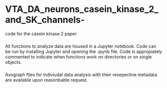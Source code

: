 # VTA_DA_neurons_casein_kinase_2_and_SK_channels-
code for the casein kinase 2 paper 


###
All functions to analyze data are housed in a Jupyter notebook. Code can be run by installing Jupyter and opening the .ipynb file. Code is appropiately commented to indicate when functions work on directories or on single objects. 

###
Axograph files for indiviudal data analysis with their resepective metadata are available upon reasonbable request. 
